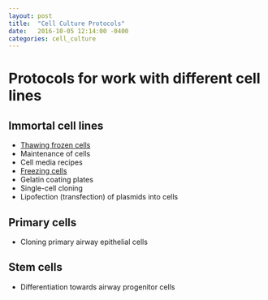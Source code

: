 ```yaml
---
layout: post
title:  "Cell Culture Protocols"
date:   2016-10-05 12:14:00 -0400
categories: cell_culture
---
```

# Protocols for work with different cell lines

## Immortal cell lines
- [Thawing frozen cells]
- Maintenance of cells
- Cell media recipes
- [Freezing cells]
- Gelatin coating plates
- Single-cell cloning
- Lipofection (transfection) of plasmids into cells

## Primary cells
- Cloning primary airway epithelial cells

## Stem cells
- Differentiation towards airway progenitor cells

[//]: # (References used above)
   [Thawing frozen cells]: <{{ site.url }}/cell_culture/2016/10/05/PROTOCOL-Thawing-immortalized-cells.html>
   [Freezing cells]: <{{ site.url }}/cell_culture/2016/10/05/PROTOCOL-Freezing-immortalized-cells.html>

